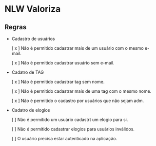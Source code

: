 # NLW Valoriza

## Regras

- Cadastro de usuários

    [ x ] Não é permitido cadastrar mais de um usuário com o mesmo e-mail.

    [ x ] Nâo é permitido cadastrar usuário sem e-mail.

- Cadatro de TAG

    [ x ] Não é permitido cadastrar tag sem nome.

    [ x ] Não é permitido cadastrar mais de uma tag com o mesmo nome.    
    
    [ x ] Não é permitido o cadastro por usuários que não sejam adm.

- Cadatro de elogios
    
    [ ] Não é permitido um usuário cadastrt um elogio para si.

    [ ] Não é permitido cadastrar elogios para usuários inválidos.

    [ ] O usuário precisa estar autenticado na aplicação.
